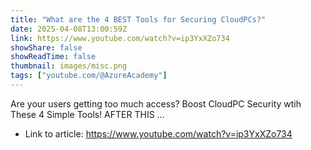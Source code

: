 ```yaml
---
title: "What are the 4 BEST Tools for Securing CloudPCs?"
date: 2025-04-08T13:00:59Z
link: https://www.youtube.com/watch?v=ip3YxXZo734
showShare: false
showReadTime: false
thumbnail: images/misc.png
tags: ["youtube.com/@AzureAcademy"]
---
```

Are your users getting too much access? Boost CloudPC Security wtih These 4 Simple Tools! AFTER THIS ...

- Link to article: https://www.youtube.com/watch?v=ip3YxXZo734